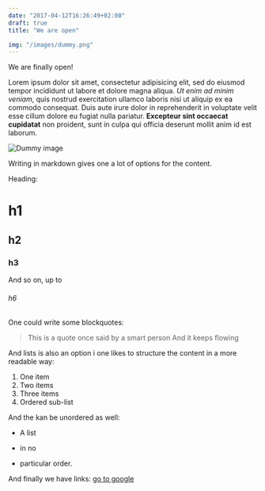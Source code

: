 ```yaml
---
date: "2017-04-12T16:26:49+02:00"
draft: true
title: "We are open"

img: "/images/dummy.png"
---
```


We are finally open!

Lorem ipsum dolor sit amet, consectetur adipisicing elit, sed do eiusmod tempor incididunt ut labore et dolore magna aliqua. *Ut enim ad minim veniam*, quis nostrud exercitation ullamco laboris nisi ut aliquip ex ea commodo consequat. Duis aute irure dolor in reprehenderit in voluptate velit esse cillum dolore eu fugiat nulla pariatur. **Excepteur sint occaecat cupidatat** non proident, sunt in culpa qui officia deserunt mollit anim id est laborum.

![Dummy image](/images/dummy.png)

Writing in markdown gives one a lot of options for the content.

Heading:

# h1

## h2

### h3

And so on, up to

###### h6

One could write some blockquotes:

> This is a quote once said by a smart person
> And it keeps flowing

And lists is also an option i one likes to structure the content in a more readable way:

1. One item
2. Two items
3. Three items
  1. Ordered sub-list

And the kan be unordered as well:

* A list
+ in no
- particular order.

And finally we have links: [go to google](https://www.google.com/)
